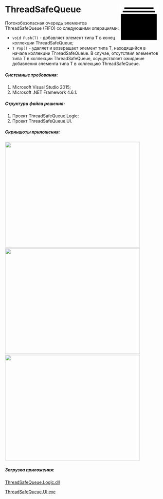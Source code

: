 # ThreadSafeQueue <img src="https://raw.githubusercontent.com/platonov-eugene/ThreadSafeQueue/master/ThreadSafeQueue/ThreadSafeQueue.UI/Images/Logotype.png" width="128" height="128" align="right" />
Потокобезопасная очередь элементов ThreadSafeQueue (FIFO) со следующими операциями:
- `void Push(T)` - добавляет элемент типа T в конец коллекции ThreadSafeQueue;
- `T Pop()` - удаляет и возвращает элемент типа T, находящийся в начале коллекции ThreadSafeQueue. В случае, отсутствия элементов типа T в коллекции ThreadSafeQueue, осуществляет ожидание добавления элемента типа T в коллекцию ThreadSafeQueue.

##### Системные требования:
1. Microsoft Visual Studio 2015;
2. Microsoft .NET Framework 4.6.1.

##### Структура файла решения:
1. Проект ThreadSafeQueue.Logic;
2. Проект ThreadSafeQueue.UI.

##### Скриншоты приложения:
<img src="https://raw.githubusercontent.com/platonov-eugene/ThreadSafeQueue/master/Screenshots/Screenshot%20%E2%84%961.png" width="443" height="346" />

<img src="https://raw.githubusercontent.com/platonov-eugene/ThreadSafeQueue/master/Screenshots/Screenshot%20%E2%84%962.png" width="443" height="346" />

<img src="https://raw.githubusercontent.com/platonov-eugene/ThreadSafeQueue/master/Screenshots/Screenshot%20%E2%84%963.png" width="443" height="346" />

##### Загрузка приложения:
<a href="https://github.com/platonov-eugene/ThreadSafeQueue/raw/master/ThreadSafeQueue/ThreadSafeQueue.UI/bin/Debug/ThreadSafeQueue.Logic.dll">ThreadSafeQueue.Logic.dll</a>

<a href="https://github.com/platonov-eugene/ThreadSafeQueue/raw/master/ThreadSafeQueue/ThreadSafeQueue.UI/bin/Debug/ThreadSafeQueue.UI.exe">ThreadSafeQueue.UI.exe</a>
